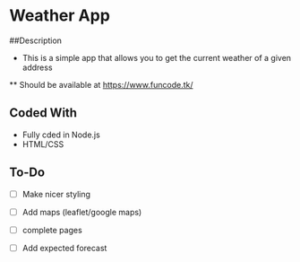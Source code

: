 # Weather App

##Description
- This is a simple app that allows you to get the current weather of a given address

** Should be available at https://www.funcode.tk/

## Coded With
- Fully cded in Node.js
- HTML/CSS

## To-Do
- [ ] Make nicer styling
- [ ] Add maps (leaflet/google maps)
- [ ] complete pages
- [ ] Add expected forecast



